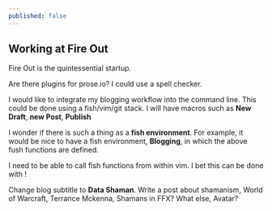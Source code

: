 ```yaml
---
published: false
---
```

## Working at Fire Out

Fire Out is the quintessential startup. 

Are there plugins for prose.io? I could use a spell checker.

I would like to integrate my blogging workflow into the command line. This could be done using a fish/vim/git stack. I will have macros such as **New Draft**, **new Post**, **Publish** 

I wonder if there is such a thing as a **fish environment**. For example, it would be nice to have a fish environment, **Blogging**, in which the above fush functions are defined.

I need to be able to call fish functions from within vim. I bet this can be done with !<command>

Change blog subtitle to **Data Shaman**. Write a post about shamanism, World of Warcraft, Terrance Mckenna, Shamans in FFX? What else, Avatar? 


